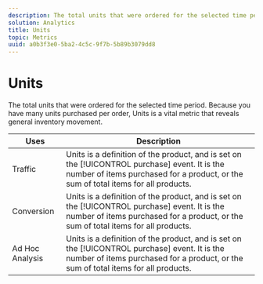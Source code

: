 ```yaml
---
description: The total units that were ordered for the selected time period. Because you have many units purchased per order, Units is a vital metric that reveals general inventory movement.
solution: Analytics
title: Units
topic: Metrics
uuid: a0b3f3e0-5ba2-4c5c-9f7b-5b89b3079dd8
---
```


# Units

The total units that were ordered for the selected time period. Because you have many units purchased per order, Units is a vital metric that reveals general inventory movement.

|  Uses  | Description  |
|---|---|
|  Traffic  |Units is a definition of the product, and is set on the [!UICONTROL purchase] event. It is the number of items purchased for a product, or the sum of total items for all products.  |
|  Conversion  |Units is a definition of the product, and is set on the [!UICONTROL purchase] event. It is the number of items purchased for a product, or the sum of total items for all products.  |
|  Ad Hoc Analysis  |Units is a definition of the product, and is set on the [!UICONTROL purchase] event. It is the number of items purchased for a product, or the sum of total items for all products.  |

